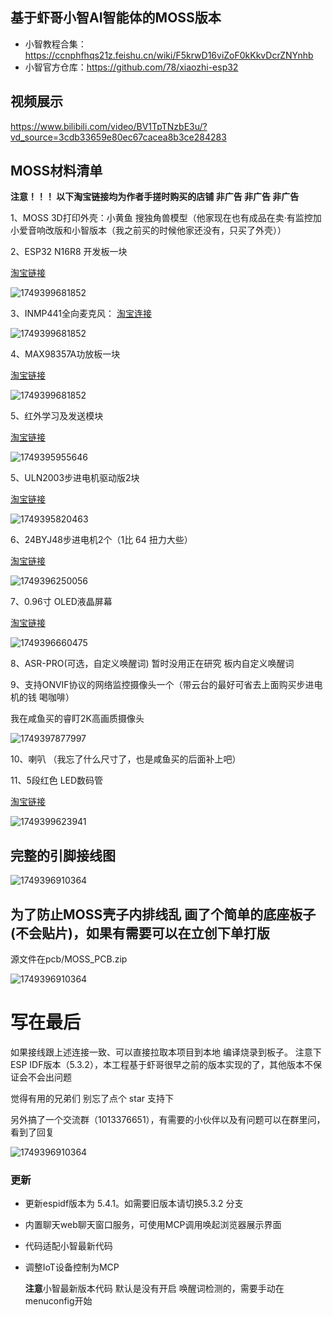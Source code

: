 ## 基于虾哥小智AI智能体的MOSS版本

- 小智教程合集：https://ccnphfhqs21z.feishu.cn/wiki/F5krwD16viZoF0kKkvDcrZNYnhb
- 小智官方仓库：https://github.com/78/xiaozhi-esp32

## 视频展示

https://www.bilibili.com/video/BV1TpTNzbE3u/?vd_source=3cdb33659e80ec67cacea8b3ce284283

## MOSS材料清单

**注意！！！ 以下淘宝链接均为作者手搓时购买的店铺 非广告 非广告 非广告**

1、MOSS 3D打印外壳：小黄鱼 搜独角兽模型（他家现在也有成品在卖·有监控加小爱音响改版和小智版本（我之前买的时候他家还没有，只买了外壳））

2、ESP32 N16R8  开发板一块

[淘宝链接](https://item.taobao.com/item.htm?id=718248966902&pisk=gmy_sM9zfreFcrMvcfjedxAN6FkX1MWPHniYqopwDAHtGKEaPmJqg1mXh2ZRjV5csrNQkycZWqlqhmar-lJVjlSfhoE-WxPZ7mUUlyAa7-u48tZuPfJaD--gtzrJQR5i3KMinxQPzTWyjlDmHjmX_NTGp0mV3FHxkADpzVtNwTWzjktZXgrdU-JHV-i6MKUx62pKq2LvHqUx9pnmJdnvBmLdA20pBEHxHknKjc9vkrptpHnj2EKtDmBLvmgKkx3TkkII023x1D8I01iYfG5AUgdv2iZjRKpYdDQmql9ynDetf2g7XR_N7ims14EtRNBuQrlb5fwFCUm_9uanfrXkIAhb67HTha6spuVUWDaAPIgLNR2jaR_WZVeiozMTOwpsHAm7cbPFDQgUMk2IOR1ymD2aDRcreTYtuWr7hmwco9a7XPN-wRL14Z9rPA7DGHGkhDgPAMODiFyKsxTbv7VK6DmOUMsBRIctxDi33MO6ifnnXZsCAeOc.&spm=tbpc.boughtlist.suborder_itemtitle.1.5b0e2e8dKPT47R "淘宝链接")

![1749399681852](image/README/1749399681852.png)

3、INMP441全向麦克风：
[淘宝连接](https://item.taobao.com/item.htm?id=828386379455&pisk=g718sctGer3R89fJoaymxZvtyZ4D9-bPug7stHxodiIAvN3lEpxHdBINXpG3UQvp9itcZ3bkNe9CxG6kVTxn96IV2bcHNMVpANW483YlZ2LChghhEaxlH2dPiTcHquRdRGALjlVgsa7yaBZgjwJLOnd6P4gSxH_XGBYdnaMo5a7yTHgmARXfz2Cgbd0WRHavGeTtNBTBFIavJFKBO39IcxT6cBOBVX_fle8sA4tIOr3XJUGSAetScSTwWYOBFM_bke-XPBOI1QzJ04T-9Ovv0DGxKols1sLJeHhHoXL5gfvvfeKjOlsMyc-1PnhIOhpMnZ7CAkhH1OSA9dsg9jRlWtOXytUIh39OFgYVv5hWVsQ5N3f7mbx5aZ6GtiaIOHBfCdX1PoDvkt_lMKf_XXpPhgWwp6q0_QXGS6J1N7nwmd8dXQ6YcbI14UCG6LOojhLnFrUxLvJWujWTUraVo-16kh4WFvkeKE8vjrEsdviDuEKgPEkELpYV.&spm=tbpc.boughtlist.suborder_itemtitle.1.5b0e2e8dKPT47R "淘宝连接")

![1749399681852](image/README/1749395500595.png)

4、MAX98357A功放板一块

[淘宝链接](https://item.taobao.com/item.htm?id=836587547562&pisk=g5ua_5187rDC5-wTj2aVL-FVAhzTCrJWnqwbijc01R2MD5TcujluGCpv6DPmhvdv6PG03xkQpZNXXKQqLAGoflMjf-V0Kvc15-TT0xlSex_XWcNcuvGYmxgqMZPmixdThCKI6fUYoL9SuUGt62rf1V0NjyXn9760iHZGbel6OL9WPE-GtrJwFxOiqOt3a740sRVgtBP_wG40m5cHTSVfIibinBRUi520nr2cteV8srX0ISbht7VPoOVgikAUMJV0ix4DTy2LifFinAQULlAYI5FNmHS3t8cgLZbPwyZMBjSfqgqUsk0c4JQ0O2Pab8ciz9BgVSoozlHkdGwi4mMzNATh7YliQ0qoS9vUkXir37uMZgyqBX0_xVAf2WUxj04iuLWi9uun5PneUawovj04xfpP2WimNViqCpQ0C0lnLugCdaan7AugYzjzLtFH5e3xbtj4jWFUFBRFz4VQjxRT_qsADk-LT8OJwiIYj8_fbV3ODiEesWyWwQC..&spm=tbpc.boughtlist.suborder_itemtitle.1.5b0e2e8dKPT47R "淘宝链接")

![1749399681852](image/README/1749395865975.png)

5、红外学习及发送模块

[淘宝链接](https://item.taobao.com/item.htm?id=758119858232&pisk=gcjU_kMvY3f1VhRp-Gtr_Qpr5y-pG3PbZgOWETXkdBA3ypZo4TWDFJF8pNJlN1e8pH6ka_566097J7nP_66cRe15RQvks1XIAQZpz_WfM_i7vw9o416Jr_sPe0JlE_epNJU1p9KJqSNf4o6dpG8SdMjE-VvGBL9HEPTn8lWQCSNbcuznI3PUG_whSrUM3KxkKBvHIRJDU4xkrpXgQLvSt4mhZRywEpAkZ3AoIlvvK3cHK0xMjp9n-bYktF2weC0n-_xuQhA9Efp5Z6nw_e2JtppErle9KIXH_0mqHH8n_O3Sr4AyKFIoCCnkCGJe8IXh0fhHlL7c0eC012Ohua12h6ZiYsWhTZYcxfVw2O_VaKS3nqRP9OjBSM2SkdKR-Zxh4SlhBESGAHQagmOcWTjyS9Fqkd_lhM_PO5nkOZWG_Ess1mtGY6SH7njrzbpgAlIR8b0y-dpwGRyZ0iv6-_ypLgg-yFz9QIwYH43J-IiS8MIKy4LaKdRbH-C..&spm=tbpc.boughtlist.suborder_itemtitle.1.5b0e2e8dKPT47R "淘宝链接")

![1749395955646](image/README/1749395955646.png)

5、ULN2003步进电机驱动版2块

[淘宝链接](https://item.taobao.com/item.htm?id=39788815912&pisk=gkuusa_yP-61IF9YDqaWbDShMmKxozaI8vQLpyee0-yXOgIJNkPEtv0K2XyL-vDnK8EeFz3nnfGpN2d7zeVEBx4Kw8eKnBD-OwpWAzQFKYGwFbepN22UnYk3AQwLLJDKT0dvWFhSNyaEKdL9WmZ-wJMlaayyTtPL_IFyG08EbyaeBpjA8uTgRYoS_USP0SybtaSzLvWVgWy4TgzEL-r4_5Bz8vkU3sPQTJ7F8gPVg-NCaT7F8sz467VzTvzeirPT3JzU4vlq6fIzB2oZuK3u9eba2eMgZu2Za8l8ZqSgAgMUnIRmrmAYCbSC8wu0Zu0qf8KWAyorwxqtqdbuWbosd5kPULVmrf0nbx8Arycqb24quK5YUcGm-z3y9UzqrY0zmv5dDuosecrmkLbbQmlm9omXOgeKfWkQf2p1P8lE1ViTSef3icc4ogJh0GJXXwN29qSCAuPbiR3bgUYr7pdomIAcXXZzG5w9iIjCwO_FPRdDiGHz4SN_B&spm=tbpc.boughtlist.suborder_itemtitle.1.5b0e2e8dKPT47R "淘宝链接")

![1749395820463](image/README/1749395820463.png)

6、24BYJ48步进电机2个（1比 64 扭力大些）

[淘宝链接](https://item.taobao.com/item.htm?id=800157919463&pisk=ge14OTgpgCj51h-vn_OZ4hLZF-RvqCrQj1t6SNbMlnx0BENi_N7H5rETkT8GfgUTkI_MbGSW2fT_HlhN4i_hhKs1hhYMqgbjGhNvQG7CvGG_MtTi_g_9IG1NWf8GSGUvfre5kZd9skZC_W_Ak_JslsfwnQYkRacDoE2WZx-fuJqQOW_znEd1rk1_oJS2ueGMsKxmZUxJJcccjdclr3L9SmYiizzy2FnMjCAMr4YX-cAisCbkZeTKoEDDjYxk2FAMohjGrz86qhcMQGjxa3J0WnYvuAmEgnKho3liT2QXnWbICYkruE9kvL2m6fU9uK-ho3r09ss6QiJVNSopuTbF2EST9jdDQtXHi1rUgQbdFiYPjkkwq95A_p14YvKcMhIeiTrogCAv8NJCFPDeVObRaL54dVLRGNfvdBVKmh65818N6lFPYZjVKpfm0g8EXUVbw1BqjAJDyU-QzzlFtU9cbrLV1AH9U8LyAyUKBApDAfMVMsHtBLzDzHaLJ&spm=tbpc.boughtlist.suborder_itemtitle.1.5b0e2e8dKPT47R "淘宝链接")

![1749396250056](image/README/1749396250056.png)

7、0.96寸 OLED液晶屏幕

[淘宝链接](https://item.taobao.com/item.htm?id=807952089145&pisk=gfgT_G2oXBC9y_uTtf-hnXqR6XA3hHcZTAl5o-2GcvHKHbCijo20crHreo_DbPqYkvwnSRcg5SZjnYigCc2ckqHEBNb05xYYhboegRViSsFjAAQmjf2ivsUZ-cb0IdzxGY4vELYkrfla7r9kEjrvlJU761s1nS_CArVxxfsGNflau-1hh3mI_s3kdYCbG-OLRSNRlrZ_lMGQLSj_hxw_A9N8arajhR1IOSPflts_h6OL_S6115ZjO6NgMZsshrOKOJPbl5MblfCM6J5_6ZnuvJWfJQIM7FuL6leAoY_YBqbu18wTdZJPcWEOjfwdlZgKD72438LddJcjamZKkF7guXm-HmMBGZwxA7H8ZAYCWriIp4ESTLQaBDMZkPqyksFK2XMtSrKR_W0tO4rx7dQQBvlIqPuWLZHStb0aYqpRd-ogayNtvIsQCosze408fPXueSj69BIV0lNF80KwOBlHA4NLECZ10ir0TWek9Lsfc9VU98A_TiS4mW5..&spm=tbpc.boughtlist.suborder_itemtitle.1.5b0e2e8dKPT47R "淘宝链接")

![1749396660475](image/README/1749396660475.png)

8、ASR-PRO(可选，自定义唤醒词) 暂时没用正在研究 板内自定义唤醒词

9、支持ONVIF协议的网络监控摄像头一个（带云台的最好可省去上面购买步进电机的钱 喝咖啡）

我在咸鱼买的睿盯2K高画质摄像头

![1749397877997](image/README/1749397877997.png)

10、喇叭 （我忘了什么尺寸了，也是咸鱼买的后面补上吧）

11、5段红色 LED数码管

[淘宝链接](https://item.taobao.com/item.htm?id=859938456982&pisk=g33z9CfTzyDXOZy8qqaF3JFFc3z8GyJ6K2wQtXc3N82kv7Th8XlgOQppwmPndxdpwzG3LvkbHwNB2pQE3YGiVuMIVJV3nxc5PJT8YvlsBv_By0Nh8xGLxvgE9wPntvd8dQKjwbUL-d9s8FG-wqrCN40Uqjq09jVhxgxbogySahv65FG2q7UIidgBZ1Y8Z5_3-u2loS2YTgjhqvqcoWecrWbuttA4H-blKy4niSV8awXnKwbDo7NdKwVutEf0T-23-W2Hgj2YTy2nsLkneZy4qBeuw7SHxT6_Qb2V-w0kJj2w_SVYqqkUqRZctNbM97rzIb22EF3Sdkkz4qTPB7om_xFrpFQ8rkoojz0eQUzm6mMugvvNY-mZy2rszdSTE4eKQzm2naz3y5lUfmOhb-inMqrqzh1LM4GnylaMWT2IcfuUT2ppuAloUcqirTSzU9FDPE3K49jUqSF4CIRV7VVbqvR8a2sdvo-YgRO96MILqR_C443RvME2ZSy66CC..&spm=tbpc.boughtlist.suborder_itemtitle.1.5b0e2e8dKPT47R&skuId=5674830593305 "淘宝链接")

![1749399623941](image/README/1749399623941.png)

## 完整的引脚接线图

![1749396910364](https://s21.ax1x.com/2025/06/09/pVFKIiV.md.png)

## 为了防止MOSS壳子内排线乱 画了个简单的底座板子(不会贴片)，如果有需要可以在立创下单打版

源文件在pcb/MOSS_PCB.zip

![1749396910364](image/README/1749396910364.png)

# 写在最后

如果接线跟上述连接一致、可以直接拉取本项目到本地 编译烧录到板子。
注意下 ESP IDF版本（5.3.2），本工程基于虾哥很早之前的版本实现的了，其他版本不保证会不会出问题

觉得有用的兄弟们 别忘了点个 star 支持下

另外搞了一个交流群（1013376651），有需要的小伙伴以及有问题可以在群里问，看到了回复

![1749396910364](image/README/1749397578142.png)

### 更新

- 更新espidf版本为 5.4.1。如需要旧版本请切换5.3.2 分支
- 内置聊天web聊天窗口服务，可使用MCP调用唤起浏览器展示界面
- 代码适配小智最新代码
- 调整IoT设备控制为MCP

  **注意**小智最新版本代码 默认是没有开启 唤醒词检测的，需要手动在menuconfig开始
